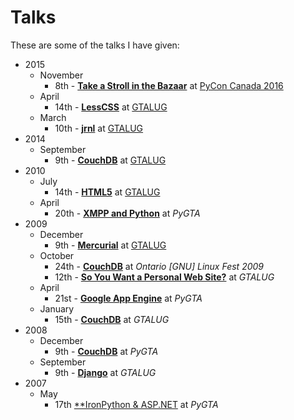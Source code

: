 # Talks

These are some of the talks I have given:

* 2015
    * November
        * 8th - [**Take a Stroll in the Bazaar**](https://github.com/myles/2015-11-08-Take-a-Stroll-in-the-Bazaar) at [PyCon Canada 2016](https://2015.pycon.ca/en/schedule/69/)
    * April
        * 14th - [**LessCSS**](https://github.com/myles/2015-04-14-lesscss) at [GTALUG](https://gtalug.org/meeting/2015-04/)
    * March
        * 10th - [**jrnl**](https://github.com/myles/2015-03-10-jrnl) at [GTALUG](https://gtalug.org/meeting/2015-03/)
* 2014
    * September
        * 9th - [**CouchDB**](https://github.com/myles/2014-09-09-couchdb) at [GTALUG](https://gtalug.org/meeting/2014-09/)
* 2010
    * July
        * 14th - [**HTML5**](https://github.com/myles/talks/tree/master/2010/07/14/html5) at [GTALUG](https://gtalug.org/meeting/2010-07/)
    * April
        * 20th - [**XMPP and Python**](https://github.com/myles/talks/tree/master/2010/04/20/xmpp-python) at _PyGTA_
* 2009
    * December
        * 9th - [**Mercurial**](https://github.com/myles/talks/tree/master/2009/12/09/mercurial) at [GTALUG](https://gtalug.org/meeting/2009-12/)
    * October
        * 24th - [**CouchDB**](https://github.com/myles/talks/tree/master/2009/10/24/couchdb) at _Ontario [GNU] Linux Fest 2009_
        * 12th - [**So You Want a Personal Web Site?**](https://github.com/myles/talks/tree/master/2009/10/12/so-you-want-a-personal-web-site) at _GTALUG_
    * April
        * 21st - [**Google App Engine**](https://github.com/myles/talks/tree/master/2009/04/21/google-app-engine) at _PyGTA_
    * January
        * 15th - [**CouchDB**](https://github.com/myles/talks/tree/master/2009/01/15/couchdb) at _GTALUG_
* 2008
    * December
        * 9th - [**CouchDB**](https://github.com/myles/talks/tree/master/2008/12/09/couchdb) at _PyGTA_
    * September
        * 9th - [**Django**](https://github.com/myles/talks/tree/master/2008/09/09/django) at _GTALUG_
* 2007
    * May
        * 17th [**IronPython & ASP.NET](https://github.com/myles/talks/tree/master/2007/04/17/ironpython-aspnet) at _PyGTA_
